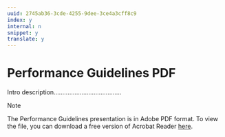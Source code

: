 ```yaml
---
uuid: 2745ab36-3cde-4255-9dee-3ce4a3cff8c9
index: y
internal: n
snippet: y
translate: y
---
```


# Performance Guidelines PDF

Intro description.......................................

>[!NOTE]
>
><p>The Performance Guidelines presentation is in Adobe PDF format. To view the file, you can download a free version of Acrobat Reader <a href="https://get.adobe.com/reader/">here</a>.</p> 
